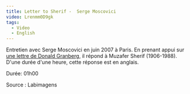 ```yaml
---
title: Letter to Sherif -  Serge Moscovici
video: Lrenmm0D9gk
tags:
  - Video
  - English
---
```

Entretien avec Serge Moscovici en juin 2007 à Paris. En prenant appui sur [une lettre de Donald Granberg](#), il répond à Muzafer Sherif (1906-1988). D'une durée d'une heure, cette réponse est en anglais.

Durée: 01h00

Source : Labimagens

